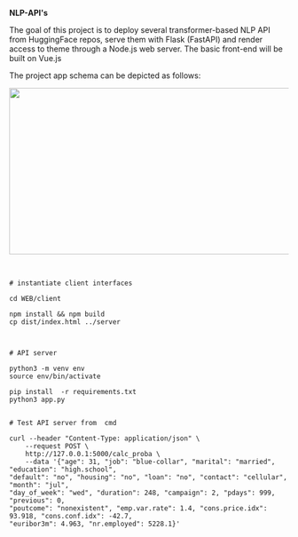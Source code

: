 


**NLP-API's**<br>

The goal of this project is to deploy several transformer-based NLP API from HuggingFace repos, serve them with Flask (FastAPI) and render access to theme through a Node.js web server. The basic front-end will be built on Vue.js

The project app schema can be depicted as follows:

<img src="https://i.ibb.co/WxS1XZF/Slide1.jpg" width="600" height="300"><br><br>



```

# instantiate client interfaces

cd WEB/client

npm install && npm build 
cp dist/index.html ../server



# API server

python3 -m venv env
source env/bin/activate

pip install  -r requirements.txt
python3 app.py
```




```

# Test API server from  cmd

curl --header "Content-Type: application/json" \
	--request POST \
	http://127.0.0.1:5000/calc_proba \
    --data '{"age": 31, "job": "blue-collar", "marital": "married", "education": "high.school", 
"default": "no", "housing": "no", "loan": "no", "contact": "cellular", "month": "jul", 
"day_of_week": "wed", "duration": 248, "campaign": 2, "pdays": 999, "previous": 0, 
"poutcome": "nonexistent", "emp.var.rate": 1.4, "cons.price.idx": 93.918, "cons.conf.idx": -42.7,
"euribor3m": 4.963, "nr.employed": 5228.1}'
```

